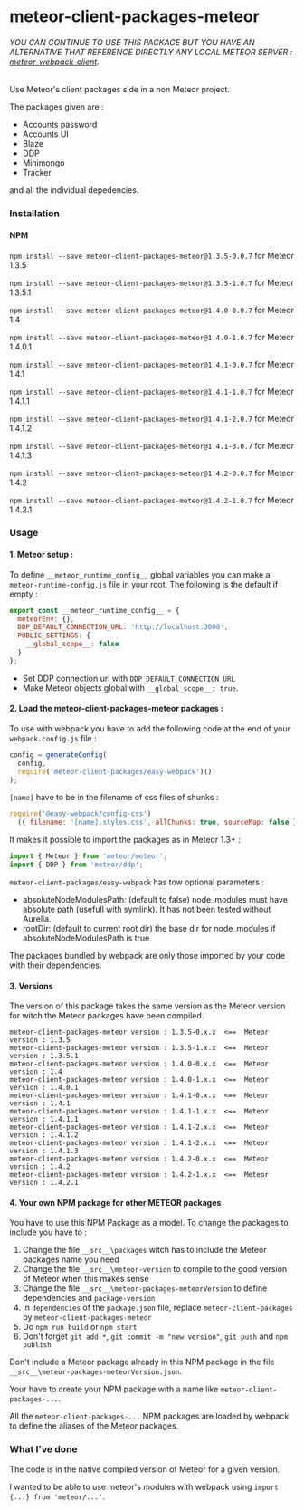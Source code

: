 # meteor-client-packages-meteor

###### YOU CAN CONTINUE TO USE THIS PACKAGE BUT YOU HAVE AN ALTERNATIVE THAT REFERENCE DIRECTLY ANY LOCAL METEOR SERVER : [meteor-webpack-client](https://www.npmjs.com/package/meteor-webpack-client).

Use Meteor's client packages side in a non Meteor project.

The packages given are :
- Accounts password
- Accounts UI
- Blaze
- DDP
- Minimongo
- Tracker

and all the individual depedencies.

### Installation

#### NPM
`npm install --save meteor-client-packages-meteor@1.3.5-0.0.7` for Meteor 1.3.5

`npm install --save meteor-client-packages-meteor@1.3.5-1.0.7` for Meteor 1.3.5.1

`npm install --save meteor-client-packages-meteor@1.4.0-0.0.7` for Meteor 1.4

`npm install --save meteor-client-packages-meteor@1.4.0-1.0.7` for Meteor 1.4.0.1

`npm install --save meteor-client-packages-meteor@1.4.1-0.0.7` for Meteor 1.4.1

`npm install --save meteor-client-packages-meteor@1.4.1-1.0.7` for Meteor 1.4.1.1

`npm install --save meteor-client-packages-meteor@1.4.1-2.0.7` for Meteor 1.4.1.2

`npm install --save meteor-client-packages-meteor@1.4.1-3.0.7` for Meteor 1.4.1.3

`npm install --save meteor-client-packages-meteor@1.4.2-0.0.7` for Meteor 1.4.2

`npm install --save meteor-client-packages-meteor@1.4.2-1.0.7` for Meteor 1.4.2.1

### Usage

#### 1. Meteor setup :

To define `__meteor_runtime_config__` global variables you can make a `meteor-runtime-config.js` file in your root.
The following is the default if empty :
```js
export const __meteor_runtime_config__ = {
  meteorEnv: {},
  DDP_DEFAULT_CONNECTION_URL: 'http://localhost:3000',
  PUBLIC_SETTINGS: {
    __global_scope__: false
  }
};
```
* Set DDP connection url with `DDP_DEFAULT_CONNECTION_URL`
* Make Meteor objects global with `__global_scope__: true`.

#### 2. Load the meteor-client-packages-meteor packages :

   To use with webpack you have to add the following code at the end of your `webpack.config.js` file :
```js
config = generateConfig(
  config,
  require('meteor-client-packages/easy-webpack')()
);
```

   `[name]` have to be in the filename of css files of shunks :
```js
require('@easy-webpack/config-css')
  ({ filename: '[name].styles.css', allChunks: true, sourceMap: false }),

```

   It makes it possible to import the packages as in Meteor 1.3+ :
```js
import { Meteor } from 'meteor/meteor';
import { DDP } from 'meteor/ddp';
```

`meteor-client-packages/easy-webpack` has tow optional parameters :
- absoluteNodeModulesPath: (default to false) node_modules must have absolute path (usefull with symlink). It has not been tested without Aurelia.
- rootDir: (default to current root dir) the base dir for node_modules if absoluteNodeModulesPath is true

The packages bundled by webpack are only those imported by your code with their dependencies.

#### 3. Versions

   The version of this package takes the same version as the Meteor version for witch the Meteor packages have been compiled.
```http
meteor-client-packages-meteor version : 1.3.5-0.x.x  <==  Meteor version : 1.3.5
meteor-client-packages-meteor version : 1.3.5-1.x.x  <==  Meteor version : 1.3.5.1
meteor-client-packages-meteor version : 1.4.0-0.x.x  <==  Meteor version : 1.4
meteor-client-packages-meteor version : 1.4.0-1.x.x  <==  Meteor version : 1.4.0.1
meteor-client-packages-meteor version : 1.4.1-0.x.x  <==  Meteor version : 1.4.1
meteor-client-packages-meteor version : 1.4.1-1.x.x  <==  Meteor version : 1.4.1.1
meteor-client-packages-meteor version : 1.4.1-2.x.x  <==  Meteor version : 1.4.1.2
meteor-client-packages-meteor version : 1.4.1-2.x.x  <==  Meteor version : 1.4.1.3
meteor-client-packages-meteor version : 1.4.2-0.x.x  <==  Meteor version : 1.4.2
meteor-client-packages-meteor version : 1.4.2-1.x.x  <==  Meteor version : 1.4.2.1
```

#### 4. Your own NPM package for other METEOR packages
  You have to use this NPM Package as a model. To change the packages to include you have to :
  1. Change the file `__src__\packages` witch has to include the Meteor packages name you need
  2. Change the file `__src__\meteor-version` to compile to the good version of Meteor when this makes sense
  3. Change the file `__src__\meteor-packages-meteorVersion` to define dependencies and `package-version`
  4. In `dependencies` of the `package.json` file, replace `meteor-client-packages` by `meteor-client-packages-meteor` 
  5. Do `npm run build` or `npm start`
  6. Don't forget `git add *`, `git commit -m "new version"`, `git push` and `npm publish`

   Don't include a Meteor package already in this NPM package in the file `__src__\meteor-packages-meteorVersion.json`.

   Your have to create your NPM package with a name like `meteor-client-packages-...`.

   All the `meteor-client-packages-...` NPM packages are loaded by webpack to define the aliases of the Meteor packages.

### What I've done
The code is in the native compiled version of Meteor for a given version.

I wanted to be able to use meteor's modules with webpack using `import {...} from 'meteor/...'`.
